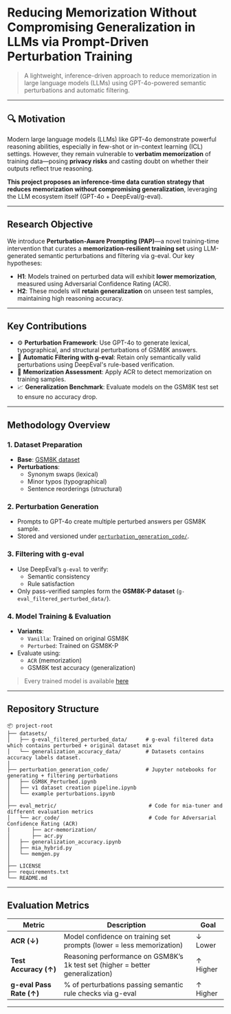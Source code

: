 # Reducing Memorization Without Compromising Generalization in LLMs via Prompt-Driven Perturbation Training

> A lightweight, inference-driven approach to reduce memorization in large language models (LLMs) using GPT-4o-powered semantic perturbations and automatic filtering.

---

## 🔍 Motivation

Modern large language models (LLMs) like GPT-4o demonstrate powerful reasoning abilities, especially in few-shot or in-context learning (ICL) settings. However, they remain vulnerable to **verbatim memorization** of training data—posing **privacy risks** and casting doubt on whether their outputs reflect true reasoning.

**This project proposes an inference-time data curation strategy that reduces memorization without compromising generalization**, leveraging the LLM ecosystem itself (GPT-4o + DeepEval/g-eval).

---

## Research Objective

We introduce **Perturbation-Aware Prompting (PAP)**—a novel training-time intervention that curates a **memorization-resilient training set** using LLM-generated semantic perturbations and filtering via g-eval. Our key hypotheses:

- **H1**: Models trained on perturbed data will exhibit **lower memorization**, measured using Adversarial Confidence Rating (ACR).
- **H2**: These models will **retain generalization** on unseen test samples, maintaining high reasoning accuracy.

---

## Key Contributions

- ⚙️ **Perturbation Framework**: Use GPT-4o to generate lexical, typographical, and structural perturbations of GSM8K answers.
- 🧠 **Automatic Filtering with g-eval**: Retain only semantically valid perturbations using DeepEval's rule-based verification.
- 🧪 **Memorization Assessment**: Apply ACR to detect memorization on training samples.
- 📈 **Generalization Benchmark**: Evaluate models on the GSM8K test set to ensure no accuracy drop.

---

## Methodology Overview

### 1. Dataset Preparation
- **Base**: [GSM8K dataset](https://huggingface.co/datasets/gsm8k)
- **Perturbations**:
  - Synonym swaps (lexical)
  - Minor typos (typographical)
  - Sentence reorderings (structural)

### 2. Perturbation Generation
- Prompts to GPT-4o create multiple perturbed answers per GSM8K sample.
- Stored and versioned under [`perturbation_generation_code/`](./datasets/perturbation_generation_code).

### 3. Filtering with g-eval
- Use DeepEval’s `g-eval` to verify:
  - Semantic consistency
  - Rule satisfaction
- Only pass-verified samples form the **GSM8K-P dataset** (`g-eval_filtered_perturbed_data/`).

### 4. Model Training & Evaluation
- **Variants**:
  - `Vanilla`: Trained on original GSM8K
  - `Perturbed`: Trained on GSM8K-P
- Evaluate using:
  - `ACR` (memorization)
  - GSM8K test accuracy (generalization)
 
> Every trained model is available [here](https://huggingface.co/sohamwasmatkar)

---

## Repository Structure

```
📦 project-root
├── datasets/
│   ├── g-eval_filtered_perturbed_data/      # g-eval filtered data which contains perturbed + original dataset mix
│   └── generalization_accuracy_data/        # Datasets contains accuracy labels dataset.
│
├── perturbation_generation_code/            # Jupyter notebooks for generating + filtering perturbations
│   ├── GSM8K_Perturbed.ipynb
│   ├── v1 dataset creation pipeline.ipynb
│   └── example perturbations.ipynb
│
├── eval_metric/                              # Code for mia-tuner and different evaluation metrics
│   └── acr_code/                             # Code for Adversarial Confidence Rating (ACR)
|       ├── acr-memorization/
│       ├── acr.py
│   ├── generalization_accuracy.ipynb
│   ├── mia_hybrid.py
│   └── memgen.py
│
├── LICENSE
├── requirements.txt
└── README.md
```

---

## Evaluation Metrics

| Metric              | Description                                                                | Goal        |
|---------------------|-----------------------------------------------------------------------------|-------------|
| **ACR (↓)**         | Model confidence on training set prompts (lower = less memorization)       | ↓ Lower     |
| **Test Accuracy (↑)** | Reasoning performance on GSM8K’s 1k test set (higher = better generalization) | ↑ Higher    |
| **g-eval Pass Rate (↑)** | % of perturbations passing semantic rule checks via g-eval             | ↑ Higher    |

---
